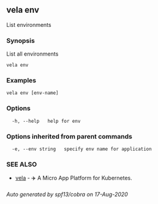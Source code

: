 ## vela env

List environments

### Synopsis

List all environments

```
vela env
```

### Examples

```
vela env [env-name]
```

### Options

```
  -h, --help   help for env
```

### Options inherited from parent commands

```
  -e, --env string   specify env name for application
```

### SEE ALSO

* [vela](vela.md)	 - ✈️  A Micro App Platform for Kubernetes.

###### Auto generated by spf13/cobra on 17-Aug-2020
